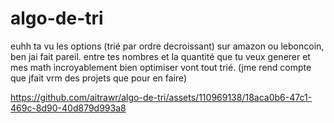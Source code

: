# algo-de-tri
euhh ta vu les options (trié par ordre decroissant) sur amazon ou leboncoin, ben jai fait pareil. entre tes nombres et la quantité que tu veux generer et mes math incroyablement bien optimiser vont tout trié. (jme rend compte que jfait vrm des projets que pour en faire)



https://github.com/aitrawr/algo-de-tri/assets/110969138/18aca0b6-47c1-469c-8d90-40d879d993a8

